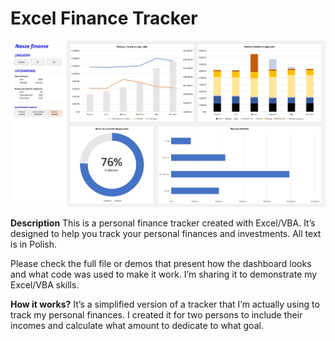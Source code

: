 # Excel Finance Tracker

![dash_demo](https://github.com/jarsonX/excel_fin_tracker/blob/main/demo_dash.jpg)

**Description**
This is a personal finance tracker created with Excel/VBA. It’s designed to help you track your personal finances and investments. All text is in Polish.

Please check the full file or demos that present how the dashboard looks and what code was used to make it work. I’m sharing it to demonstrate my Excel/VBA skills.

**How it works?** It’s a simplified version of a tracker that I’m actually using to track my personal finances. I created it for two persons to include their incomes and calculate what amount to dedicate to what goal.